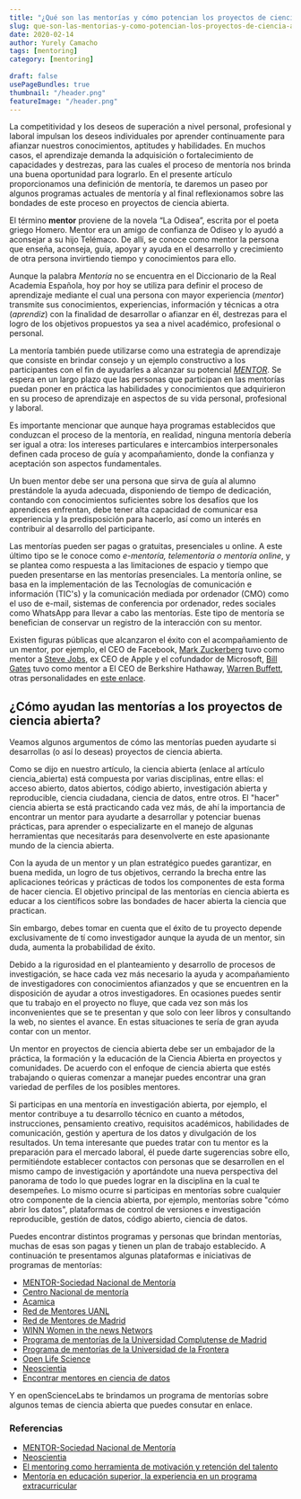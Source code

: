 ```yaml
---
title: "¿Qué son las mentorías y cómo potencian los proyectos de ciencia abierta?"
slug: que-son-las-mentorias-y-como-potencian-los-proyectos-de-ciencia-abierta
date: 2020-02-14
author: Yurely Camacho
tags: [mentoring]
category: [mentoring]
 
draft: false
usePageBundles: true
thumbnail: "/header.png"
featureImage: "/header.png"
---
```



<!-- # ¿Qué son las mentorías y cómo potencian los proyectos de  ciencia abierta? -->
<!-- **Por Yurely Camacho** -->



La competitividad y los deseos de superación a nivel personal, profesional y
laboral impulsan los deseos individuales por aprender continuamente para afianzar
nuestros conocimientos, aptitudes y habilidades. En muchos casos, el aprendizaje demanda la adquisición o fortalecimiento de capacidades y destrezas, para las cuales el proceso de mentoría
nos brinda una buena oportunidad para lograrlo. En el presente artículo
proporcionamos una definición de mentoría, te daremos un paseo por
algunos programas actuales de mentoría y al final reflexionamos sobre
las bondades de este proceso en proyectos de ciencia abierta.

<!-- TEASER_END -->

El término **mentor** proviene de la novela “La Odisea”, escrita por el
poeta griego Homero. Mentor era un amigo de confianza de Odiseo y lo
ayudó a aconsejar a su hijo Telémaco. De allí, se conoce como mentor la
persona que enseña, aconseja, guía, apoyar y ayuda en el desarrollo y
crecimiento de otra persona invirtiendo tiempo y conocimientos para
ello.

Aunque la palabra *Mentoría* no se encuentra en el Diccionario de la
Real Academia Española, hoy por hoy se utiliza para definir el proceso de aprendizaje
mediante el cual una persona con mayor experiencia (*mentor*) transmite
sus conocimientos, experiencias, información y técnicas a otra
(*aprendiz*) con la finalidad de desarrollar o afianzar
en él, destrezas para el logro de los objetivos propuestos ya sea a
nivel académico, profesional o personal.

La mentoría también puede utilizarse como una estrategia de aprendizaje
que consiste en brindar consejo y un ejemplo constructivo a los
participantes con el fin de ayudarles a alcanzar su potencial
[*MENTOR*](https://www.mentoring.org/). Se espera en un largo plazo que
las personas que participan en las mentorías puedan poner en práctica
las habilidades y conocimientos que adquirieron en su proceso de
aprendizaje en aspectos de su vida personal, profesional y laboral.

Es importante mencionar que aunque haya programas establecidos que conduzcan el proceso de la mentoría, en realidad, ninguna mentoría debería ser igual a otra: los intereses particulares e
intercambios interpersonales definen cada proceso de guía y
acompañamiento, donde la confianza y aceptación son aspectos
fundamentales.

Un buen mentor debe ser una persona que sirva de guía al alumno
prestándole la ayuda adecuada, disponiendo de tiempo de dedicación,
contando con conocimientos suficientes sobre los desafíos que los
aprendices enfrentan, debe tener alta capacidad de comunicar esa
experiencia y la predisposición para hacerlo, así como un interés en
contribuir al desarrollo del participante.

Las mentorías pueden ser pagas o gratuitas, presenciales u online. A
este último tipo se le conoce como *e-mentoría, telementoría o mentoría
online*, y se plantea como respuesta a las limitaciones de espacio y
tiempo que pueden presentarse en las mentorías presenciales. La mentoría online, se basa en
la implementación de las Tecnologías de comunicación e información
(TIC's) y la comunicación mediada por ordenador (CMO) como el uso de
e-mail, sistemas de conferencia por ordenador, redes sociales como
WhatsApp para llevar a cabo las mentorías. Este tipo de mentoría se
benefician de conservar un registro de la interacción con su mentor.

Existen figuras públicas que alcanzaron el éxito con el acompañamiento
de un mentor, por ejemplo, el CEO de Facebook, [Mark Zuckerberg](https://es.wikipedia.org/wiki/Mark_Zuckerberg) tuvo como
mentor a [Steve Jobs](https://es.wikipedia.org/wiki/Steve_Jobs), ex CEO de Apple y el cofundador de Microsoft, [Bill
Gates](https://es.wikipedia.org/wiki/Bill_Gates) tuvo como mentor a El CEO de Berkshire Hathaway, [Warren Buffett](https://es.wikipedia.org/wiki/Warren_Buffett), otras personalidades en [este
enlace](https://sebastianpendino.com/ayuda-mentor-ejemplos/).

## ¿Cómo ayudan las mentorías a los proyectos de ciencia abierta?

Veamos algunos argumentos de cómo las mentorías pueden
ayudarte si desarrollas (o así lo deseas) proyectos de ciencia abierta.

Como se dijo en nuestro artículo, la ciencia abierta (enlace al artículo
ciencia_abierta) está compuesta por varias disciplinas, entre ellas: el
acceso abierto, datos abiertos, código abierto, investigación abierta y
reproducible, ciencia ciudadana, ciencia de datos, entre otros. El
"hacer" ciencia abierta se está practicando cada vez más, de ahí la
importancia de encontrar un mentor para ayudarte a
desarrollar y potenciar buenas prácticas, para aprender o especializarte en
el manejo de algunas herramientas que necesitarás para desenvolverte en
este apasionante mundo de la ciencia abierta.

Con la ayuda de un mentor
y un plan estratégico puedes garantizar, en buena medida, un logro de
tus objetivos, cerrando la brecha entre las aplicaciones teóricas y
prácticas de todos los componentes de esta forma de hacer ciencia. El
objetivo principal de las mentorías en ciencia abierta es educar a los
científicos sobre las bondades de hacer abierta la ciencia que
practican.

Sin embargo, debes tomar en cuenta que el éxito de tu proyecto depende
exclusivamente de tí como investigador aunque la ayuda de un mentor, sin
duda, aumenta la probabilidad de éxito.

Debido a la rigurosidad en el planteamiento y desarrollo de procesos de
investigación, se hace cada vez más necesario la ayuda y acompañamiento
de investigadores con conocimientos afianzados y que se encuentren en la
disposición de ayudar a otros investigadores. En ocasiones puedes sentir
que tu trabajo en el proyecto no fluye, que cada vez son más los
inconvenientes que se te presentan y que solo con leer libros y consultando
la web, no sientes el avance. En estas situaciones te sería de gran
ayuda contar con un mentor.

Un mentor en proyectos de ciencia abierta
debe ser un embajador de la práctica, la formación y la educación de la
Ciencia Abierta en proyectos y comunidades. De acuerdo con el enfoque de
ciencia abierta que estés trabajando o quieras comenzar a manejar puedes
encontrar una gran variedad de perfiles de los posibles mentores.

Si participas en una mentoría en investigación abierta, por ejemplo, el mentor
contribuye a tu desarrollo técnico en cuanto a métodos, instrucciones,
pensamiento creativo, requisitos académicos, habilidades de
comunicación, gestión y apertura de los datos y divulgación de los
resultados. Un tema interesante que puedes tratar con tu mentor es la
preparación para el mercado laboral, él puede darte sugerencias sobre
ello, permitiéndote establecer contactos con personas que se desarrollen
en el mismo campo de investigación y aportándote una nueva perspectiva del panorama de todo lo
que puedes lograr en la disciplina en la cual te desempeñes. Lo mismo ocurre si
participas en mentorías sobre cualquier otro componente de la ciencia
abierta, por ejemplo, mentorías sobre "cómo abrir
los datos", plataformas de control de versiones e investigación
reproducible, gestión de datos, código abierto, ciencia de datos.

Puedes encontrar distintos programas y personas que brindan mentorías,
muchas de esas son pagas y tienen un plan de trabajo establecido. A
continuación te presentamos algunas plataformas e iniciativas de programas de
mentorías:

- [MENTOR-Sociedad Nacional de Mentoría](https://www.mentoring.org/)
- [Centro Nacional de mentoría](https://www.nwrel.org/mentoring/)
- [Acamica](https://www.acamica.com/)
- [Red de Mentores UANL](http://innovacion.uanl.mx/mentoria/)
- [Red de Mentores de Madrid](https://www.madrimasd.org/emprendedores/red-mentores-madrid)
- [WINN Women in the news Networs](http://winnlatam.com/mentorias/)
- [Programa de mentorías de la Universidad Complutense de Madrid](https://www.ucm.es/mentorias)
- [Programa de mentorías de la Universidad de la Frontera](http://mentorias.ufro.cl/)
- [Open Life Science](https://openlifesci.org)
- [Neoscientia](https://neoscientia.com/mentoring/)
- [Encontrar mentores en ciencia de datos](https://mentorcruise.com/)

Y en openScienceLabs te brindamos un programa de mentorías sobre algunos
temas de ciencia abierta que puedes consutar en enlace.

### Referencias

- [MENTOR-Sociedad Nacional de Mentoría](https://www.mentoring.org/)
- [Neoscientia](https://neoscientia.com/mentoring/)
- [El mentoring como herramienta de motivación y retención del talento](http://pdfs.wke.es/2/2/7/6/pd0000012276.pdf)
- [Mentoría en educación superior, la experiencia en un programa extracurricular](http://www.scielo.org.mx/pdf/redie/v20n4/1607-4041-redie-20-04-86.pdf)
